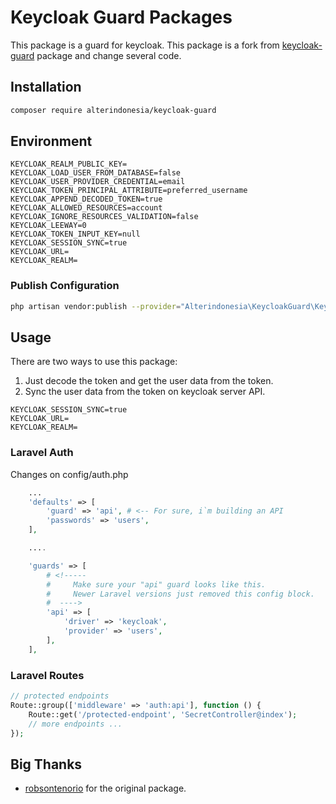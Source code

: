 # Keycloak Guard Packages
This package is a guard for keycloak. 
This package is a fork from [keycloak-guard](https://github.com/robsontenorio/laravel-keycloak-guard) package and change several code.

## Installation
```bash
composer require alterindonesia/keycloak-guard
```

## Environment
```dotenv
KEYCLOAK_REALM_PUBLIC_KEY=
KEYCLOAK_LOAD_USER_FROM_DATABASE=false
KEYCLOAK_USER_PROVIDER_CREDENTIAL=email
KEYCLOAK_TOKEN_PRINCIPAL_ATTRIBUTE=preferred_username
KEYCLOAK_APPEND_DECODED_TOKEN=true
KEYCLOAK_ALLOWED_RESOURCES=account
KEYCLOAK_IGNORE_RESOURCES_VALIDATION=false
KEYCLOAK_LEEWAY=0
KEYCLOAK_TOKEN_INPUT_KEY=null
KEYCLOAK_SESSION_SYNC=true
KEYCLOAK_URL=
KEYCLOAK_REALM=
```

### Publish Configuration
```bash
php artisan vendor:publish --provider="Alterindonesia\KeycloakGuard\KeycloakGuardServiceProvider"
```

## Usage
There are two ways to use this package:
1. Just decode the token and get the user data from the token.
2. Sync the user data from the token on keycloak server API.
```dotenv
KEYCLOAK_SESSION_SYNC=true
KEYCLOAK_URL=
KEYCLOAK_REALM=
```

### Laravel Auth
Changes on config/auth.php
```php
    ...
    'defaults' => [
        'guard' => 'api', # <-- For sure, i`m building an API
        'passwords' => 'users',
    ],

    ....

    'guards' => [
        # <!-----
        #     Make sure your "api" guard looks like this.
        #     Newer Laravel versions just removed this config block.
        #  ---->
        'api' => [
            'driver' => 'keycloak',
            'provider' => 'users',
        ],
    ],
```
### Laravel Routes
```php
// protected endpoints
Route::group(['middleware' => 'auth:api'], function () {
    Route::get('/protected-endpoint', 'SecretController@index');
    // more endpoints ...
});
```

## Big Thanks
- [robsontenorio](https://github.com/robsontenorio) for the original package.

